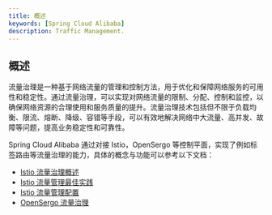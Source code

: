 ```yaml
---
title: 概述
keywords: [Spring Cloud Alibaba]
description: Traffic Management.
---
```


## 概述

流量治理是一种基于网络流量的管理和控制方法，用于优化和保障网络服务的可用性和稳定性。通过流量治理，可以实现对网络流量的限制、分配、控制和监控，以确保网络资源的合理使用和服务质量的提升。流量治理技术包括但不限于负载均衡、限流、熔断、降级、容错等手段，可以有效地解决网络中大流量、高并发、故障等问题，提高业务稳定性和可靠性。

Spring Cloud Alibaba 通过对接 Istio，OpenSergo 等控制平面，实现了例如标签路由等流量治理的能力，具体的概念与功能可以参考以下文档：

- [Istio 流量治理概述](https://istio.io/latest/zh/docs/concepts/traffic-management/)
- [Istio 流量管理最佳实践](https://istio.io/latest/zh/docs/tasks/traffic-management/)
- [Istio 流量管理配置](https://istio.io/latest/zh/docs/reference/config/networking/)
- [OpenSergo 流量治理](https://github.com/opensergo/opensergo-specification/blob/main/specification/zh-Hans/traffic-routing.md)
